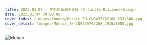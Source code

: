 ```yaml
---
title: 2023.01.07 - 羊毛和马海毛纱线 (© Jurate Buiviene/Alamy)
date: 2023.01.07 00:00:00
cover_index: /images/thumbs/Mohair_ZH-CN9435762268_533x300.jpg
cover_detail: /images/Mohair_ZH-CN9435762268_1920x1080.jpg
---
```


![Mohair](/images/Mohair_ZH-CN9435762268_1920x1080.jpg)
